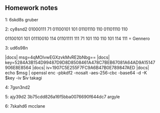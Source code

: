## Homework notes

1: 6skd8s
gruber

2: cy8snd2
01000111 
71
01100101 
101
01101110 
110
01101110 
110

01100101 
101
01110010 
114
01101111
111
71 101 110 110 101 114 111 = Gennero

3: ud6s98n

|docs| msg=4qMOIvwEGXzvkMvRE2bNbg==
|docs| key=5284A3B154D99487D9D8D8508461A478C7BEB67081A64AD9A15147906E8E8564
|docs| iv=1907C5E255F7FC9A6B47B0E789847AED
|docs| echo $msg | openssl enc -pbkdf2 -nosalt -aes-256-cbc -base64 -d -K $key -iv $iv
takagi

4: 7gsn3nd2

5: ajy39d2
3b75cdd826a16f5bba0076690f644dc7
argyle

6: 7skahd6
mcclane
